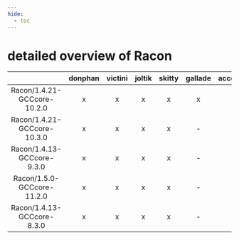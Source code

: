 ```yaml
---
hide:
  - toc
---
```


detailed overview of Racon
==========================

| |donphan|victini|joltik|skitty|gallade|accelgor|swalot|doduo|
| :---: | :---: | :---: | :---: | :---: | :---: | :---: | :---: | :---: |
|Racon/1.4.21-GCCcore-10.2.0|x|x|x|x|x|-|x|x|
|Racon/1.4.21-GCCcore-10.3.0|x|x|x|x|-|x|x|x|
|Racon/1.4.13-GCCcore-9.3.0|x|x|x|x|-|-|x|x|
|Racon/1.5.0-GCCcore-11.2.0|x|x|x|x|-|x|x|x|
|Racon/1.4.13-GCCcore-8.3.0|x|x|x|x|-|-|x|x|

